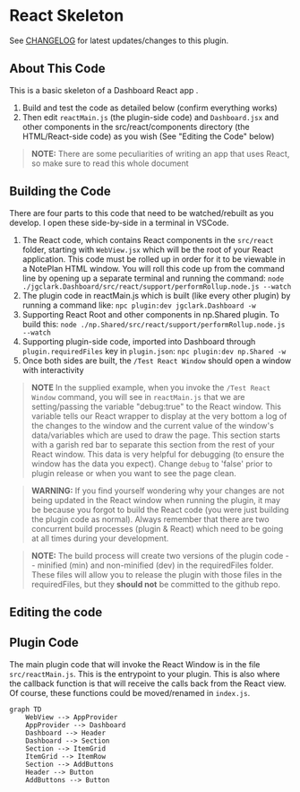 # React Skeleton

See [CHANGELOG](changelog.md) for latest updates/changes to this plugin.

## About This Code

This is a basic skeleton of a Dashboard React app . 

1. Build and test the code as detailed below (confirm everything works)
1. Then edit `reactMain.js` (the plugin-side code) and `Dashboard.jsx` and other components in the src/react/components directory (the HTML/React-side code) as you wish (See "Editing the Code" below)


> **NOTE:** There are some peculiarities of writing an app that uses React, so make sure to read this whole document

## Building the Code

There are four parts to this code that need to be watched/rebuilt as you develop.
I open these side-by-side in a terminal in VSCode.
1. The React code, which contains React components in the `src/react` folder, starting with `WebView.jsx` which will be the root of your React application. This code must be rolled up in order for it to be viewable in a NotePlan HTML window. You will roll this code up from the command line by opening up a separate terminal and running the command:
  `node ./jgclark.Dashboard/src/react/support/performRollup.node.js --watch`
1. The plugin code in reactMain.js which is built (like every other plugin) by running a command like:
  `npc plugin:dev jgclark.Dashboard -w`
1. Supporting React Root and other components in np.Shared plugin. To build this:
  `node ./np.Shared/src/react/support/performRollup.node.js --watch`
1. Supporting plugin-side code, imported into Dashboard through `plugin.requiredFiles` key in `plugin.json`:
  `npc plugin:dev np.Shared -w`
1. Once both sides are built, the `/Test React Window` should open a window with interactivity

> **NOTE** 
> In the supplied example, when you invoke the `/Test React Window` command, you will see in `reactMain.js` that we are setting/passing the variable "debug:true" to the React window. This variable tells our React wrapper to display at the very bottom a log of the changes to the window and the current value of the window's data/variables which are used to draw the page. This section starts with a garish red bar to separate this section from the rest of your React window. This data is very helpful for debugging (to ensure the window has the data you expect). Change `debug` to 'false' prior to plugin release or when you want to see the page clean.

> **WARNING:**
> If you find yourself wondering why your changes are not being updated in the React window when running the plugin, it may be because you forgot to build the React code (you were just building the plugin code as normal). Always remember that there are two concurrent build processes (plugin & React) which need to be going at all times during your development.

> **NOTE:**
> The build process will create two versions of the plugin code -- minified (min) and non-minified (dev) in the requiredFiles folder. These files will allow you to release the plugin with those files in the requiredFiles, but they **should not** be committed to the github repo.

## Editing the code

## Plugin Code
The main plugin code that will invoke the React Window is in the file `src/reactMain.js`. This is the entrypoint to your plugin. This is also where the callback function is that will receive the calls back from the React view. Of course, these functions could be moved/renamed in `index.js`.

```mermaid
graph TD
    WebView --> AppProvider
    AppProvider --> Dashboard
    Dashboard --> Header
    Dashboard --> Section
    Section --> ItemGrid
    ItemGrid --> ItemRow
    Section --> AddButtons
    Header --> Button
    AddButtons --> Button
  ```